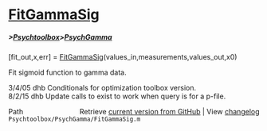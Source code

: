 # [FitGammaSig](FitGammaSig)
##### >[Psychtoolbox](Psychtoolbox)>[PsychGamma](PsychGamma)

[fit\_out,x,err] = [FitGammaSig](FitGammaSig)(values\_in,measurements,values\_out,x0)  
  
Fit sigmoid function to gamma data.  
  
3/4/05  dhb   Conditionals for optimization toolbox version.  
8/2/15  dhb   Update calls to exist to work when query is for a p-file.  




<div class="code_header" style="text-align:right;">
  <span style="float:left;">Path&nbsp;&nbsp;</span> <span class="counter">Retrieve <a href=
  "https://raw.github.com/Psychtoolbox-3/Psychtoolbox-3/beta/Psychtoolbox/PsychGamma/FitGammaSig.m">current version from GitHub</a> | View <a href=
  "https://github.com/Psychtoolbox-3/Psychtoolbox-3/commits/beta/Psychtoolbox/PsychGamma/FitGammaSig.m">changelog</a></span>
</div>
<div class="code">
  <code>Psychtoolbox/PsychGamma/FitGammaSig.m</code>
</div>

